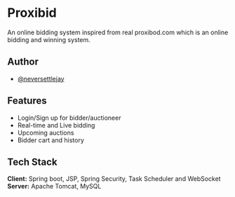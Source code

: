 
# Proxibid

An online bidding system inspired from real proxibod.com which is an online bidding and winning system.


## Author

- [@neversettlejay](https://github.com/neversettlejay/)


## Features

- Login/Sign up for bidder/auctioneer
- Real-time and Live bidding
- Upcoming auctions
- Bidder cart and history




## Tech Stack

**Client:** Spring boot, JSP, Spring Security, Task Scheduler and WebSocket
**Server:** Apache Tomcat, MySQL

